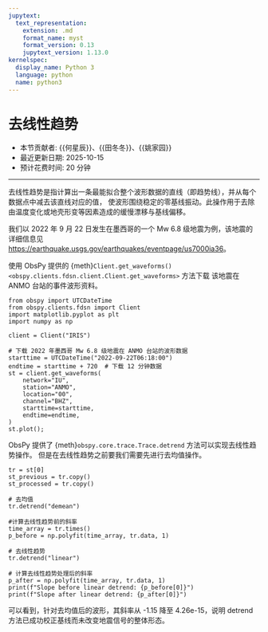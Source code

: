 ```yaml
---
jupytext:
  text_representation:
    extension: .md
    format_name: myst
    format_version: 0.13
    jupytext_version: 1.13.0
kernelspec:
  display_name: Python 3
  language: python
  name: python3
---
```


# 去线性趋势

- 本节贡献者: {{何星辰}}、{{田冬冬}}、{{姚家园}}
- 最近更新日期: 2025-10-15
- 预计花费时间: 20 分钟

---

去线性趋势是指计算出一条最能拟合整个波形数据的直线（即趋势线），并从每个数据点中减去该直线对应的值，
使波形围绕稳定的零基线振动。此操作用于去除由温度变化或地壳形变等因素造成的缓慢漂移与基线偏移。

我们以 2022 年 9 月 22 日发生在墨西哥的一个 Mw 6.8 级地震为例，该地震的详细信息见 <https://earthquake.usgs.gov/earthquakes/eventpage/us7000ia36>。

使用 ObsPy 提供的 {meth}`Client.get_waveforms() <obspy.clients.fdsn.client.Client.get_waveforms>` 方法下载
该地震在 ANMO 台站的事件波形资料。

```{code-cell} ipython3
from obspy import UTCDateTime
from obspy.clients.fdsn import Client
import matplotlib.pyplot as plt
import numpy as np

client = Client("IRIS") 

# 下载 2022 年墨西哥 Mw 6.8 级地震在 ANMO 台站的波形数据
starttime = UTCDateTime("2022-09-22T06:18:00")
endtime = starttime + 720  # 下载 12 分钟数据
st = client.get_waveforms(
    network="IU",
    station="ANMO", 
    location="00", 
    channel="BHZ",
    starttime=starttime, 
    endtime=endtime,
)
st.plot();
```

ObsPy 提供了 {meth}`obspy.core.trace.Trace.detrend` 方法可以实现去线性趋势操作。
但是在去线性趋势之前要我们需要先进行去均值操作。

```{code-cell} ipython3
tr = st[0]
st_previous = tr.copy()
st_processed = tr.copy()

# 去均值
tr.detrend("demean")

#计算去线性趋势前的斜率
time_array = tr.times()
p_before = np.polyfit(time_array, tr.data, 1)

# 去线性趋势
tr.detrend("linear")

# 计算去线性趋势处理后的斜率
p_after = np.polyfit(time_array, tr.data, 1)
print(f"Slope before linear detrend: {p_before[0]}")
print(f"Slope after linear detrend: {p_after[0]}")
```

可以看到，针对去均值后的波形，其斜率从 -1.15 降至 4.26e-15，说明 detrend 方法已成功校正基线而未改变地震信号的整体形态。

